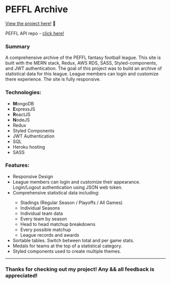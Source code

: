 # PEFFL Archive

<p><a href="https://kfig21.github.io/PEFFL_archive/#/" target="_blank" rel="noopener noreferrer">View the project here!</a> 👀</p>

<p>PEFFL API repo - <a href="https://github.com/KFig21/PEFFL_api" target="_blank" rel="noopener noreferrer">click here!</a></p>

<h3>Summary</h3>
<p>A comprehensive archive of the PEFFL fantasy football league. This site is built with the MERN stack, Redux, AWS RDS, SASS, Styled-components, and JWT authentication. The goal of this project was to build an archive of statistical data for this league. League members can login and customize there experience. The site is fully responsive.</p>

 <h3>Technologies:</h3>
  <ul>
  <li><strong>M</strong>ongoDB</li>
  <li><strong>E</strong>xpressJS</li>
  <li><strong>R</strong>eactJS</li>
  <li><strong>N</strong>odeJS</li>
  <li>Redux</li>
  <li>Styled Components</li>
  <li>JWT Authentication</li>
  <li>SQL</li>
  <li>Heroku hosting</li>   
  <li>SASS</li>
 </ul>

 <h3>Features:</h3>
 <ul>
  <li>Responsive Design</li>
  <li>League members can login and customize their appearance. Login/Logout authentication using JSON web token.</li> 
  <li>Comprehensive statistical data including:</li>
    <ul>
      <li>Stadings (Regular Season / Playoffs / All Games)</li>
      <li>Individual Seasons</li>
      <li>Individual team data</li>
      <li>Every team by season</li>
      <li>Head to head matchup breakdowns</li>
      <li>Every possible matchup</li>
      <li>League records and awards</li>
    </ul> 
  <li>Sortable tables. Switch between total and per game stats.</li>
  <li>Medals for teams at the top of a statistical category.</li>
  <li>Styled components used to create multiple themes.</li>
 </ul>

---

<h3>Thanks for checking out my project! Any && all feedback is appreciated!</h3>
